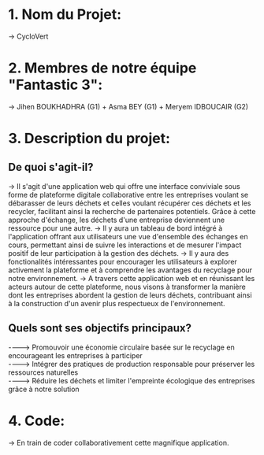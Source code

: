 # 1. Nom du Projet: 
-> CycloVert 


# 2. Membres de notre équipe "Fantastic 3": 
-> Jihen BOUKHADHRA (G1)   +    Asma BEY (G1)    +    Meryem IDBOUCAIR (G2)


# 3. Description du projet: 
## De quoi s'agit-il? 
-> Il s'agit d'une application web qui offre une interface conviviale sous forme de plateforme digitale collaborative entre les entreprises voulant se débarasser de leurs déchets et celles voulant récupérer ces déchets et les recycler, facilitant ainsi la recherche de partenaires potentiels. Grâce à cette approche d'échange, les déchets d'une entreprise deviennent une ressource pour une autre.
-> Il y aura un tableau de bord intégré à l'application offrant aux utilisateurs une vue d'ensemble des échanges en cours, permettant ainsi de suivre les interactions et de mesurer l'impact positif de leur participation à la gestion des déchets.
-> Il y aura des fonctionalités intéressantes pour encourager les utilisateurs à explorer activement la plateforme et à comprendre les avantages du recyclage pour notre environnement.
-> A travers cette application web et en réunissant les acteurs autour de cette plateforme, nous visons à transformer la manière dont les entreprises abordent la gestion de leurs déchets, contribuant ainsi à la construction d'un avenir plus respectueux de l'environnement.


## Quels sont ses objectifs principaux? 
----> Promouvoir une économie circulaire basée sur le recyclage en encourageant les entreprises à participer\
----> Intégrer des pratiques de production responsable pour préserver les ressources naturelles\
----> Réduire les déchets et limiter l'empreinte écologique  des entreprises grâce à notre solution


# 4. Code:
-> En train de coder collaborativement cette magnifique application.
